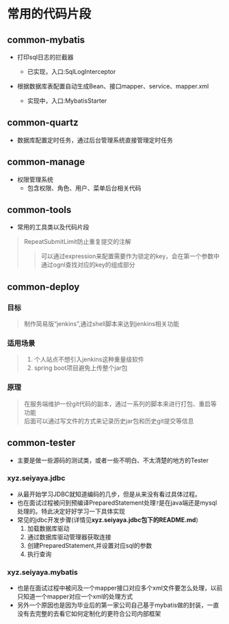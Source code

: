 # 常用的代码片段


## common-mybatis
+ 打印sql日志的拦截器
    - 已实现，入口:SqlLogInterceptor
    
+ 根据数据库表配置自动生成Bean、接口mapper、service、mapper.xml
    - 实现中，入口:MybatisStarter

## common-quartz
+ 数据库配置定时任务，通过后台管理系统直接管理定时任务

## common-manage
+ 权限管理系统
    - 包含权限、角色、用户、菜单后台相关代码

## common-tools
+ 常用的工具类以及代码片段
> RepeatSubmitLimit防止重复提交的注解
>> 可以通过expression来配置需要作为锁定的key，会在第一个参数中通过ognl查找对应的key的组成部分

## common-deploy
### 目标
> 制作简易版“jenkins”,通过shell脚本来达到jenkins相关功能  

### 适用场景
>   1. 个人站点不想引入jenkins这种重量级软件  
>   2. spring boot项目避免上传整个jar包  

### 原理
> 在服务端维护一份git代码的副本，通过一系列的脚本来进行打包、重启等功能  
> 后面可以通过写文件的方式来记录历史jar包和历史git提交等信息

## common-tester
+ 主要是做一些源码的测试类，或者一些不明白、不太清楚的地方的Tester

### xyz.seiyaya.jdbc
+ 从最开始学习JDBC就知道编码的几步，但是从来没有看过具体过程。
+ 也在面试过程被问到预编译PreparedStatement处理`?`是在java端还是mysql处理的。特此决定好好学习一下具体实现
+ 常见的jdbc开发步骤(详情见**xyz.seiyaya.jdbc包下的README.md**)
    1. 加载数据库驱动
    2. 通过数据库驱动管理器获取连接
    3. 创建PreparedStatement,并设置对应sql的参数
    4. 执行查询

### xyz.seiyaya.mybatis
+ 也是在面试过程中被问及一个mapper接口对应多个xml文件要怎么处理，以前只知道一个mapper对应一个xml的处理方式
+ 另外一个原因也是因为毕业后的第一家公司自己基于mybatis做的封装，一直没有去完整的去看它如何定制化的更符合公司内部框架
